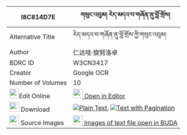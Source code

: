 |I8C814D7E|གསུང་འབུམ། རེད་མདའ་བ་གཞོན་ནུ་བློ་གྲོས། 
| --- | --- 
|Alternative Title |རེད་མདའ་བ་གཞོན་ནུ་བློ་གྲོས་ཀྱི་གསུང་འབུམ།
|Author| 仁达哇·旋努洛卓
|BDRC ID | W3CN3417
|Creator | Google OCR
|Number of Volumes| 10
|<img width="25" src="https://img.icons8.com/color/25/000000/edit-property.png">Edit Online| [<img width="25" src="https://avatars.githubusercontent.com/u/45091458?s=200&v=4"> Open in Editor](http://editor.openpecha.org/I8C814D7E)
|<img width="25" src="https://img.icons8.com/fluent/48/000000/download-2.png"/>  Download | [![](https://img.icons8.com/color/20/000000/txt.png)Plain Text](https://github.com/Openpecha/I8C814D7E/releases/download/v1/sungbum_re_dawa_shyonnu_lodro_plain_I8C814D7E.zip), [![](https://img.icons8.com/color/20/000000/txt.png)Text with Pagination](https://github.com/Openpecha/I8C814D7E/releases/download/v1/sungbum_re_dawa_shyonnu_lodro_pages_I8C814D7E.zip)
|<img width="25" src="https://img.icons8.com/plasticine/100/000000/pictures-folder.png"/>  Source Images | [<img width="25" src="https://library.bdrc.io/icons/BUDA-small.svg"> Images of text file open in BUDA](https://library.bdrc.io/show/bdr:W3CN3417)
